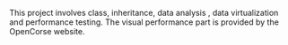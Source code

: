 This project involves class, inheritance, data analysis , data virtualization and performance testing. 
The visual performance part is provided by the OpenCorse
website.

